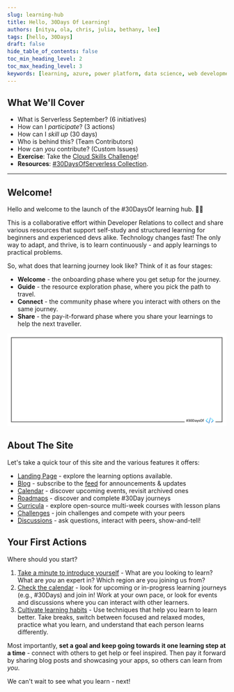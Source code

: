 ```yaml
---
slug: learning-hub
title: Hello, 30Days Of Learning!
authors: [nitya, ola, chris, julia, bethany, lee]
tags: [hello, 30Days]
draft: false
hide_table_of_contents: false
toc_min_heading_level: 2
toc_max_heading_level: 3
keywords: [learning, azure, power platform, data science, web development]
---
```


<head>
  <meta name="twitter:url" content="https://microsoft.github.io/30daysof/blog/learning-hub" />
  <meta name="twitter:title" content="Hello, 30Days Of Learning!" />
  <meta name="twitter:description" content="Welcome to the #30DaysOfLearning hub! Your one-stop destination for resources, events and community to help you skill up!" />
  <meta name="twitter:image" content="https://microsoft.github.io/30daysof/assets/images/empty-21460021e4358d11e7c45383dc187d62.png" />
  <meta name="twitter:card" content="summary_large_image" />
  <meta name="twitter:creator" content="@nitya" />
  <meta name="twitter:site" content="@AzureAdvocates" /> 
</head>


## What We'll Cover
 * What is Serverless September? (6 initiatives)
 * How can I _participate_? (3 actions)
 * How can I _skill up_ (30 days)
 * Who is behind this? (Team Contributors)
 * How can _you_ contribute? (Custom Issues)
 * **Exercise**: Take the [Cloud Skills Challenge](https://docs.microsoft.com/en-us/learn/challenges?id=b950cd7a-d456-46ab-81ba-3bd1ad86dc1c&WT.mc_id=javascript-74010-ninarasi)!
 * **Resources**: [#30DaysOfServerless Collection](https://aka.ms/30DaysOfServerless/collection).

---


## Welcome! 

Hello and welcome to the launch of the #30DaysOf learning hub. 👋🏽

This is a collaborative effort within Developer Relations to collect and share various resources that support self-study and structured learning for beginners and experienced devs alike. Technology changes fast! The only way to adapt, and thrive, is to learn continuously - and apply learnings to practical problems.

So, what does that learning journey look like? Think of it as four stages:
 * **Welcome** - the onboarding phase where you get setup for the journey. 
 * **Guide** - the resource exploration phase, where you pick the path to travel.
 * **Connect** - the community phase where you interact with others on the same journey.
 * **Share** - the pay-it-forward phase where you share your learnings to help the next traveller.

![Placeholder banner with red flowers](./../../static/img/banners/empty.png)

## About The Site

Let's take a quick tour of this site and the various features it offers:

 * [Landing Page](/) - explore the learning options available.
 * [Blog](/blog) - subscribe to the [feed](/blog/rss.xml) for announcements & updates
 * [Calendar](/calendar) - discover upcoming events, revisit archived ones
 * [Roadmaps](/docs/category/roadmaps) - discover and complete #30Day journeys
 * [Curricula](/docs/category/curricula) - explore open-source multi-week courses with lesson plans
 * [Challenges](/docs/category/challenges) - join challenges and compete with your peers
 * [Discussions](https://github.com/microsoft/30daysof/discussions) - ask questions, interact with peers, show-and-tell!


## Your First Actions

Where should you start? 

1. [Take a minute to introduce yourself](https://github.com/microsoft/30daysof/discussions/3) - What are you looking to learn? What are *you* an expert in? Which region are you joining us from?
2. [Check the calendar](/calendar) - look for upcoming or in-progress learning journeys (e.g., #30Days) and join in! Work at your own pace, or look for events and discussions where you can interact with other learners.
3. [Cultivate learning habits](https://www.nytimes.com/2017/08/04/education/edlife/learning-how-to-learn-barbara-oakley.html) - Use techniques that help you learn to learn better. Take breaks, switch between focused and relaxed modes, practice what you learn, and understand that each person learns differently.

Most importantly, **set a goal and keep going towards it one learning step at a time** - connect with others to get help or feel inspired. Then pay it forward by sharing blog posts and showcasing your apps, so others can learn from _you_.

We can't wait to see what you learn - next!
